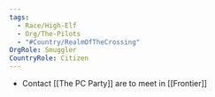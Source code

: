```yaml
---
tags:
  - Race/High-Elf
  - Org/The-Pilots
  - "#Country/RealmOfTheCrossing"
OrgRole: Smuggler
CountryRole: Citizen
---
```

- Contact [[The PC Party]] are to meet in [[Frontier]]